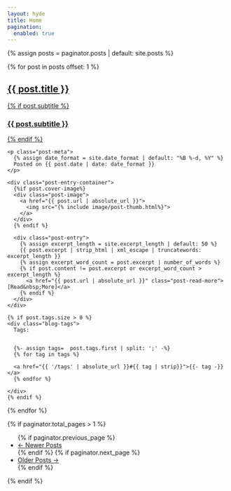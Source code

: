 ```yaml
---
layout: hyde
title: Home
pagination: 
  enabled: true
---
```

{% assign posts = paginator.posts | default: site.posts %}


<div class="posts-list">
  {% for post in posts offset: 1 %}
  <article class="post-preview">
    <a href="{{ post.url | absolute_url }}">
      <h2 class="post-title">{{ post.title }}</h2>
      {% if post.subtitle %}
        <h3 class="post-subtitle">
        {{ post.subtitle }}
        </h3>
      {% endif %}
    </a>

    <p class="post-meta">
      {% assign date_format = site.date_format | default: "%B %-d, %Y" %}
      Posted on {{ post.date | date: date_format }}
    </p>

    <div class="post-entry-container">
      {%if post.cover-image%}
      <div class="post-image">
        <a href="{{ post.url | absolute_url }}">
          <img src="{% include image/post-thumb.html%}">
        </a>
      </div>
      {% endif %}
      
      <div class="post-entry">
        {% assign excerpt_length = site.excerpt_length | default: 50 %}
        {{ post.excerpt | strip_html | xml_escape | truncatewords: excerpt_length }}
        {% assign excerpt_word_count = post.excerpt | number_of_words %}
        {% if post.content != post.excerpt or excerpt_word_count > excerpt_length %}
          <a href="{{ post.url | absolute_url }}" class="post-read-more">[Read&nbsp;More]</a>
        {% endif %}
      </div>
    </div>

    {% if post.tags.size > 0 %}
    <div class="blog-tags">
      Tags:
     
   
      {%- assign tags=  post.tags.first | split: ';' -%}
      {% for tag in tags %}
      
      <a href="{{ '/tags' | absolute_url }}#{{ tag | strip}}">{{- tag -}}</a>
      {% endfor %}

    </div>
    {% endif %}

   </article>
  {% endfor %}
</div>

{% if paginator.total_pages > 1 %}
<ul class="pagination main-pager">
  {% if paginator.previous_page %}
  <li class="page-item previous">
    <a class="page-link" href="{{ paginator.previous_page_path | absolute_url }}">&larr; Newer Posts</a>
  </li>
  {% endif %}
  {% if paginator.next_page %}
  <li class="page-item next">
    <a class="page-link" href="{{ paginator.next_page_path | absolute_url }}">Older Posts &rarr;</a>
  </li>
  {% endif %}
</ul>
{% endif %}
